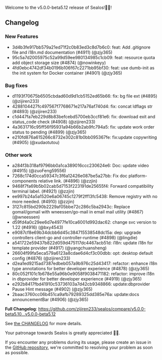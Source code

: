Welcome to the v5.0.0-beta5.12 release of Sealos!🎉🎉!



## Changelog
### New Features
* 3d4b3fe917bb579a21ed71f2c0b83ed3c8d7b6c0: feat: Add .gitignore file and i18n.md documentation (#4911) (@zjy365)
* 95c5a7d2005975c52a99d59ee980134985c1cb09: feat: resource quota add object storage size (#4874) (@nowinkeyy)
* 4fd0ebc4742df34b0196b106f67c2271bb95bf30: feat: use dumb-init as the init system for Docker container (#4901) (@zjy365)
### Bug fixes
* d1193f70675b6505cbdad60d9d1cb5152ed65b66: fix: bg file ext (#4895) (@zijiren233)
* 4288104427fc497567f7768671e217a76af740d4: fix: concat ldflags str (#4893) (@zijiren233)
* c1d447fa7eb229d8b83befcebd5700eb3ccf81e6: fix: download exit and status_code check (#4908) (@zijiren233)
* 4a3631716c95ff56f95931a94b66b2ab9fc794a5: fix: update work order status to pending (#4899) (@zjy365)
* e210fd876a615266c8732e302c81b0bb095367fe: fix:update copywriting (#4905) (@xudaotutou)
### Other work
* a284f3b318af9796bb0a1ca389016ccc230624e6: Doc: update video (#4915) (@zuoFeng59556)
* 7268c174d0cca59347c3f6a12426e087be5a27bb: Fix doc platform-components relative link. (#4896) (@zzjin)
* 9468f7fa69b5b02cab5d7153f223191de25655f4: Forward compatibility terminal label. (#4921) (@zzjin)
* ee997b24a5a1520e6a06745c1279f2ff13fc5438: Remove registry with no more needed. (#4910) (@zzjin)
* 3127c815bd290b2229af05bbe72c286c5ba2943c: Replace gomail/gomail with wneessen/go-mail in email mail utility (#4867) (@wneessen)
* d59fd4a0c29ee6d7e4977fe10ca6001d992dac62: change svc version to 1.22 (#4916) (@bxy4543)
* e9087cf8e69b34dcbb6d45c384715538548dc15a: dep: upgrade controllers client-go and controller-runtime (#4898) (@lingdie)
* a541722e59437b822d059d475117dc4467acb51d: i18n: update i18n for template provider (#4917) (@yangchuansheng)
* 26604f99fa5eca579a6123a8cdae6d4cf3c00dbb: opt: desktop default config (#4876) (@zijiren233)
* d2ea1ed9215ad7387edbeb057a9b976c25d43417: refactor: enhance i18n type annotations for better developer experience (#4878) (@zjy365)
* 80c052f101c1b678e55a96b0e9058f9038471182: refactor: improve i18n in dbprovider for better developer experience  (#4919) (@zjy365)
* e292b8417fbd41910c53736103a7d42cb9348866: update:dbprovider Pause Hint message (#4902) (@zjy365)
* 2baac3760cc06b451ca9afb79289325dd385e76a: update:docs announcementBar (#4906) (@zjy365)

**Full Changelog**: https://github.com/zijiren233/sealos/compare/v5.0.0-beta5.10...v5.0.0-beta5.12

See [the CHANGELOG](https://github.com/zijiren233/sealos/blob/main/CHANGELOG/CHANGELOG.md) for more details.

Your patronage towards Sealos is greatly appreciated 🎉🎉.

If you encounter any problems during its usage, please create an issue in the [GitHub repository](https://github.com/zijiren233/sealos), we're committed to resolving your problem as soon as possible.
